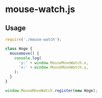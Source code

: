 # mouse-watch.js

## Usage

```javascript
require('./mouse-watch');

class Hoge {
  mousemove() {
    console.log(
      'y:' + window.MouseMoveWatch.x,
      'x:' + window.MouseMoveWatch.y,
    );
  }
}

window.MouseMoveWatch.register(new Hoge);
```
